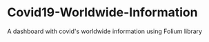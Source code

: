 # Covid19-Worldwide-Information
A dashboard with covid's worldwide information using Folium library
